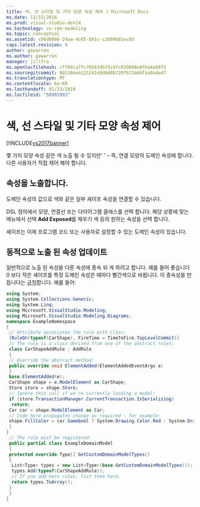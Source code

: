 ```yaml
---
title: 색, 선 스타일 및 기타 모양 속성 제어 | Microsoft Docs
ms.date: 11/15/2016
ms.prod: visual-studio-dev14
ms.technology: vs-ide-modeling
ms.topic: conceptual
ms.assetid: c06d0066-24aa-4c65-b91c-c2089b81ec8d
caps.latest.revision: 4
author: gewarren
ms.author: gewarren
manager: jillfra
ms.openlocfilehash: cff60ca7fc76563db73c4fc839688e0fba4ab975
ms.sourcegitcommit: 8b538eea125241e9d6d8b7297b72a66faa9a4a47
ms.translationtype: MT
ms.contentlocale: ko-KR
ms.lasthandoff: 01/23/2019
ms.locfileid: "58983993"
---
```

# <a name="controlling-color-line-style-and-other-shape-properties"></a>색, 선 스타일 및 기타 모양 속성 제어
[!INCLUDE[vs2017banner](../includes/vs2017banner.md)]

몇 가지 모양 속성 같은 색 노출 될 수 있지만' ' – 즉, 연결 모양의 도메인 속성에 합니다. 다른 사용자가 직접 제어 해야 합니다.  
  
## <a name="exposing-a-property"></a>속성을 노출합니다.  
 도메인 속성의 값으로 색와 같은 일부 셰이프 속성을 연결할 수 있습니다.  
  
 DSL 정의에서 모양, 연결선 또는 다이어그램 클래스를 선택 합니다. 해당 상황에 맞는 메뉴에서 선택 **Add Exposed**를 채우기 색 등의 원하는 속성을 선택 합니다.  
  
 셰이프는 이제 프로그램 코드 또는 사용자로 설정할 수 있는 도메인 속성이 있습니다.  
  
## <a name="dynamically-updating-an-exposed-property"></a>동적으로 노출 된 속성 업데이트  
 일반적으로 노출 된 속성을 다른 속성에 종속 되 게 하려고 합니다. 예를 들어 좋습니다 0 보다 작은 셰이프를 특정 도메인 속성은 때마다 빨간색으로 바뀝니다. 이 종속성을 만듭니다는 [규칙](../modeling/rules-propagate-changes-within-the-model.md)합니다. 예를 들어:  
  
```csharp  
using System;  
using System.Collections.Generic;  
using System.Linq;  
using Microsoft.VisualStudio.Modeling;  
using Microsoft.VisualStudio.Modeling.Diagrams;  
namespace ExampleNamespace  
{  
 // Attribute associates the rule with class:  
 [RuleOn(typeof(CarShape), FireTime = TimeToFire.TopLevelCommit)]  
 // The rule is a class derived from one of the abstract rules:  
 class CarShapeAddRule : AddRule  
 {  
 // Override the abstract method:  
 public override void ElementAdded(ElementAddedEventArgs e)  
 {  
 base.ElementAdded(e);  
 CarShape shape = e.ModelElement as CarShape;  
 Store store = shape.Store;  
 // Ignore this call if we're currently loading a model:  
 if (store.TransactionManager.CurrentTransaction.IsSerializing)   
  return;  
 Car car = shape.ModelElement as Car;  
 // Code here propagates change as required - for example:  
 shape.FillColor = car.Somebool ? System.Drawing.Color.Red : System.Drawing.Color.Green;   
 }  
}  
 // The rule must be registered:  
 public partial class ExampleDomainModel  
 {  
 protected override Type[] GetCustomDomainModelTypes()  
 {  
  List<Type> types = new List<Type>(base.GetCustomDomainModelTypes());  
  types.Add(typeof(CarShapeAddRule));  
  // If you add more rules, list them here.   
  return types.ToArray();  
 }  
 }  
}  
```
